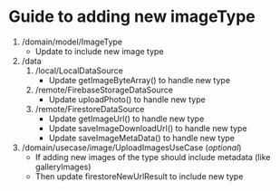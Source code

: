 # Guide to adding new imageType

1. /domain/model/ImageType
   - Update to include new image type
2. /data
   1. /local/LocalDataSource
      - Update getImageByteArray() to handle new type
   2. /remote/FirebaseStorageDataSource
      - Update uploadPhoto() to handle new type
   3. /remote/FirestoreDataSource
      - Update getImageUrl() to handle new type
      - Update saveImageDownloadUrl() to handle new type
      - Update saveImageMetaData() to handle new type
3. /domain/usecase/image/UploadImagesUseCase (*optional*)
   - If adding new images of the type should include metadata (like galleryImages)
   - Then update firestoreNewUrlResult to include new type